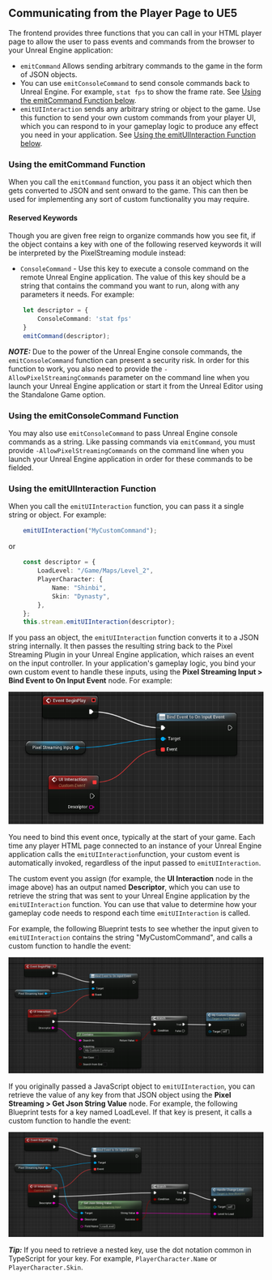 ## Communicating from the Player Page to UE5

The frontend provides three functions that you can call in your HTML player page to allow the user to pass events and commands from the browser to your Unreal Engine application:

*	`emitCommand` Allows sending arbitrary commands to the game in the form of JSON objects.
*   You can use `emitConsoleCommand` to send console commands back to Unreal Engine. For example, `stat fps` to show the frame rate. See [Using the emitCommand Function below](#using-the-emitcommand-function).
*   `emitUIInteraction` sends any arbitrary string or object to the game. Use this function to send your own custom commands from your player UI, which you can respond to in your gameplay logic to produce any effect you need in your application. See [Using the emitUIInteraction Function below](#using-the-emituiinteraction-function).


### Using the emitCommand Function

When you call the `emitCommand` function, you pass it an object which then gets converted to JSON and sent onward to the game. This can then be used for implementing any sort of custom functionality you may require.

#### Reserved Keywords

Though you are given free reign to organize commands how you see fit, if the object contains a key with one of the following reserved keywords it will be interpreted by the PixelStreaming module instead:

*   `ConsoleCommand` \- Use this key to execute a console command on the remote Unreal Engine application. The value of this key should be a string that contains the command you want to run, along with any parameters it needs. For example:

```typescript
	let descriptor = {
		ConsoleCommand: 'stat fps'
	}
	emitCommand(descriptor);
```

**_NOTE:_**
Due to the power of the Unreal Engine console commands, the `emitConsoleCommand` function can present a security risk. In order for this function to work, you also need to provide the `-AllowPixelStreamingCommands` parameter on the command line when you launch your Unreal Engine application or start it from the Unreal Editor using the Standalone Game option.


### Using the emitConsoleCommand Function

You may also use `emitConsoleCommand` to pass Unreal Engine console commands as a string. Like passing commands via `emitCommand`, you must provide `-AllowPixelStreamingCommands` on the command line when you launch your Unreal Engine application in order for these commands to be fielded.


### Using the emitUIInteraction Function

When you call the `emitUIInteraction` function, you can pass it a single string or object. For example:

```typescript
	emitUIInteraction("MyCustomCommand");
```

or

```typescript
	const descriptor = {
		LoadLevel: "/Game/Maps/Level_2",
		PlayerCharacter: {
			Name: "Shinbi",
			Skin: "Dynasty",
		},
	};
	this.stream.emitUIInteraction(descriptor);
```

If you pass an object, the `emitUIInteraction` function converts it to a JSON string internally. It then passes the resulting string back to the Pixel Streaming Plugin in your Unreal Engine application, which raises an event on the input controller. In your application's gameplay logic, you bind your own custom event to handle these inputs, using the **Pixel Streaming Input > Bind Event to On Input Event** node. For example:

[//]: # (This is still up to date as of the Typescript Frontend rewrite)
<p align="center">
    <img src="Resources/Images/pixelstreaming-ui-interaction-event.png" alt="Bind Event to On Input Event">
</p>

You need to bind this event once, typically at the start of your game. Each time any player HTML page connected to an instance of your Unreal Engine application calls the `emitUIInteraction`function, your custom event is automatically invoked, regardless of the input passed to `emitUIInteraction`.

The custom event you assign (for example, the **UI Interaction** node in the image above) has an output named **Descriptor**, which you can use to retrieve the string that was sent to your Unreal Engine application by the `emitUIInteraction` function. You can use that value to determine how your gameplay code needs to respond each time `emitUIInteraction` is called.

For example, the following Blueprint tests to see whether the input given to `emitUIInteraction` contains the string "MyCustomCommand", and calls a custom function to handle the event:


<p align="center">
    <img src="Resources/Images/pixelstreaming-ui-interaction-search-substring.png" alt="Search for substring">
</p>

If you originally passed a JavaScript object to `emitUIInteraction`, you can retrieve the value of any key from that JSON object using the **Pixel Streaming > Get Json String Value** node. For example, the following Blueprint tests for a key named LoadLevel. If that key is present, it calls a custom function to handle the event:


<p align="center">
    <img src="Resources/Images/pixelstreaming-ui-interaction-extract-json.png" alt="Get a JSON field value">
</p>


**_Tip:_**
If you need to retrieve a nested key, use the dot notation common in TypeScript for your key.
For example, `PlayerCharacter.Name` or `PlayerCharacter.Skin`.

